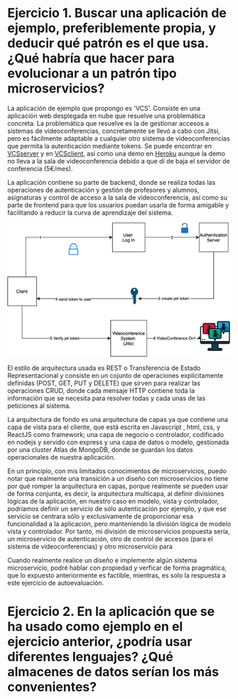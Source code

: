 # Ejercicio 1. Buscar una aplicación de ejemplo, preferiblemente propia, y deducir qué patrón es el que usa. ¿Qué habría que hacer para evolucionar a un patrón tipo microservicios?

La aplicación de ejemplo que propongo es 'VCS'. Consiste en una aplicación web desplegada en nube que resuelve una problemática concreta. La problemática que resuelve es la de gestionar accesos a sistemas de videoconferencias, concretamente se llevó a cabo con Jitsi, pero es fácilmente adaptable a cualquier otro sistema de videoconferencias que permita la autenticación mediante tokens. Se puede encontrar en [VCSserver](https://github.com/pepitoenpeligro/VCSserver) y en [VCSclient](https://github.com/pepitoenpeligro/VCSclient), así como una demo en [Heroku](https://videocontrolsystemclient.herokuapp.com/) aunque la demo no lleva a la sala de videoconferencia debido a que dí de baja el servidor de conferencia (5€/mes).


La aplicación contiene su parte de backend, donde se realiza todas las operaciones de autenticación y gestión de profesores y alumnos, asignaturas y control de acceso a la sala de videoconferencia, así como su parte de frontend para que los usuarios puedan usarla de forma amigable y facilitando a reducir la curva de aprendizaje del sistema.

![Proceso de Autenticación y acceso](https://github.com/pepitoenpeligro/CC-Ejercicios/blob/master/images/01-1-auth.png)

El estilo de arquitectura usada es REST o Transferencia de Estado Representacional y consiste en un cojunto de operaciones explícitamente definidas (POST, GET, PUT y DELETE) que sirven para realizar las operaciones CRUD, donde cada mensaje HTTP contiene toda la información que se necesita para resolver todas y cada unas de las peticiones al sistema.

La arquitectura de fondo es una arquitectura de capas ya que contiene una capa de vista para el cliente, que está escrita en Javascript , html, css, y ReactJS como framework; una capa de negocio o controlador, codificado en nodejs y servido con express y una capa de datos o modelo, gestionada por una cluster Atlas de MongoDB, donde se guardan los datos operacionales de nuestra aplicación.


En un principio, con mis limitados conocimientos de microservicios, puedo notar que realmente una transición a un diseño con microservicios no tiene por qué romper la arquitectura en capas, porque realmente se pueden usar de forma conjunta, es decir, la arquitectura multicapa, al definir divisiones lógicas de la aplicación, en nuestro caso en modelo, vista y controlador, podríamos definir un servicio de sólo autenticación por ejemplo, y que ese servicio se centrara sólo y exclusivamente de proporcionar esa funcionalidad a la aplicación, pero manteniendo la división lógica de modelo vista y controlador. Por tanto, mi división de microservicios propuesta sería, un microservicio de autenticación, otro de control de accesos (para el sistema de videoconferencias) y otro microservicio para 

Cuando realmente realice un diseño e implemente algún sistema microservicio, podré hablar con propiedad y verficar de forma pragmática, que lo expuesto anteriormente es factible, mientras, es solo la respuesta a este ejercicio de autoevaluación.



# Ejercicio 2. En la aplicación que se ha usado como ejemplo en el ejercicio anterior, ¿podría usar diferentes lenguajes? ¿Qué almacenes de datos serían los más convenientes?